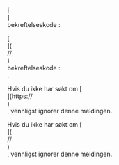 [<br host>]<br action>bekreftelseskode :<br code>

[<br host>](<br protocol>//<br host>)<br action>bekreftelseskode :<br code>.

Hvis du ikke har søkt om [<br host>](https://<br host>)<br action>, vennligst ignorer denne meldingen.

Hvis du ikke har søkt om [<br host>](<br protocol>//<br host>)<br action>, vennligst ignorer denne meldingen.
